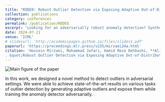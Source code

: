 ```yaml
---
title: "RODEO: Robust Outlier Detection via Exposing Adaptive Out-of-Distribution Samples"
collection: publications
category: conferences
permalink: /publication/RODEO
excerpt: 'Looking for an adversarially robust anomaly detection? Synthetic outlier samples whose distribution are close to the normal samples, and are diverse, when combined with adversarial training does the work.'
date: 2024-07-21
venue: 'ICML'
# slidesurl: 'http://academicpages.github.io/files/slides1.pdf'
paperurl: 'https://proceedings.mlr.press/v235/mirzaei24a.html'
citation: 'Hossein Mirzaei, Mohammad Jafari, Hamid Reza Dehbashi, **Ali Ansari**, Sepehr Ghobadi, Masoud Hadi, Arshia Soltani Moakhar, Mohammad Azizmalayeri, [Mahdieh Soleymani Baghshah](https://sharif.edu/~soleymani/), [Mohammad Hossein Rohban](https://sharif.ir/~rohban/)
. &quot;Robust Outlier Detection via Exposing Adaptive Out-of-Distribution Samples&quot; <i>ICML</i>. 1(1).'
---
```


![Main figure of the paper](rodeo_figure.png)

In this work, we designed a novel method to detect outliers in adversarial settings. We were able to achieve state-of-the-art results on various tasks of outlier detection by generating adaptive outliers and expose them while training the anomaly detector adversarially.